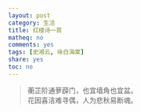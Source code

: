 ```yaml
---
layout: post
category: 生活
title: 红楼诗一首
matheq: no
comments: yes
tags: [史湘云, 咏白海棠]
share: yes
toc: no
---
```



> 蘅芷阶通萝薜门，也宜墙角也宜盆。  
> 花因喜洁难寻偶，人为悲秋易断魂。

